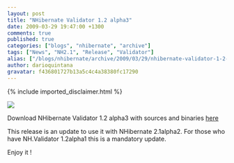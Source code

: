 ```yaml
---
layout: post
title: "NHibernate Validator 1.2 alpha3"
date: 2009-03-29 19:47:00 +1300
comments: true
published: true
categories: ["blogs", "nhibernate", "archive"]
tags: ["News", "NH2.1", "Release", "Validator"]
alias: ["/blogs/nhibernate/archive/2009/03/29/nhibernate-validator-1-2-alpha3.aspx"]
author: darioquintana
gravatar: f436801727b13a5c4c4a38380fc17290
---
```

{% include imported_disclaimer.html %}
<p><img src="http://darioquintana.com.ar/files/NHV-logo-white-background.png" /></p>
<p>Download NHibernate Validator 1.2 alpha3 with sources and binaries <a href="http://is.gd/pxyc">here</a></p>
<p>This release is an update to use it with NHibernate 2.1alpha2. For those who have NH.Validator 1.2alpha1 this is a mandatory update.</p>
<p>Enjoy it !</p>
